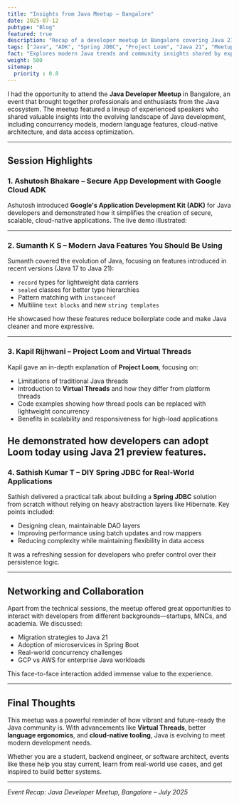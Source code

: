 ```yaml
---
title: "Insights from Java Meetup – Bangalore"
date: 2025-07-12
pubtype: "Blog"
featured: true
description: "Recap of a developer meetup in Bangalore covering Java 21, Spring JDBC, Project Loom, Google Cloud ADK, and more."
tags: ["Java", "ADK", "Spring JDBC", "Project Loom", "Java 21", "Meetup", "Developer Community"]
fact: "Explores modern Java trends and community insights shared by experts at a live meetup."
weight: 500
sitemap:
  priority : 0.8
---
```


I had the opportunity to attend the **Java Developer Meetup** in Bangalore, an event that brought together professionals and enthusiasts from the Java ecosystem. The meetup featured a lineup of experienced speakers who shared valuable insights into the evolving landscape of Java development, including concurrency models, modern language features, cloud-native architecture, and data access optimization.

---

## Session Highlights

### 1. Ashutosh Bhakare – Secure App Development with Google Cloud ADK

Ashutosh introduced **Google's Application Development Kit (ADK)** for Java developers and demonstrated how it simplifies the creation of secure, scalable, cloud-native applications. The live demo illustrated:


---

### 2. Sumanth K S – Modern Java Features You Should Be Using

Sumanth covered the evolution of Java, focusing on features introduced in recent versions (Java 17 to Java 21):

- `record` types for lightweight data carriers  
- `sealed` classes for better type hierarchies  
- Pattern matching with `instanceof`  
- Multiline `text blocks` and new `string templates`  

He showcased how these features reduce boilerplate code and make Java cleaner and more expressive.

---

### 3. Kapil Rijhwani – Project Loom and Virtual Threads

Kapil gave an in-depth explanation of **Project Loom**, focusing on:

- Limitations of traditional Java threads  
- Introduction to **Virtual Threads** and how they differ from platform threads  
- Code examples showing how thread pools can be replaced with lightweight concurrency  
- Benefits in scalability and responsiveness for high-load applications  

He demonstrated how developers can adopt Loom today using Java 21 preview features.
---

### 4. Sathish Kumar T – DIY Spring JDBC for Real-World Applications

Sathish delivered a practical talk about building a **Spring JDBC** solution from scratch without relying on heavy abstraction layers like Hibernate. Key points included:

- Designing clean, maintainable DAO layers  
- Improving performance using batch updates and row mappers  
- Reducing complexity while maintaining flexibility in data access  

It was a refreshing session for developers who prefer control over their persistence logic.

---

## Networking and Collaboration

Apart from the technical sessions, the meetup offered great opportunities to interact with developers from different backgrounds—startups, MNCs, and academia. We discussed:

- Migration strategies to Java 21  
- Adoption of microservices in Spring Boot  
- Real-world concurrency challenges  
- GCP vs AWS for enterprise Java workloads  

This face-to-face interaction added immense value to the experience.

---

## Final Thoughts

This meetup was a powerful reminder of how vibrant and future-ready the Java community is. With advancements like **Virtual Threads**, better **language ergonomics**, and **cloud-native tooling**, Java is evolving to meet modern development needs.

Whether you are a student, backend engineer, or software architect, events like these help you stay current, learn from real-world use cases, and get inspired to build better systems.

---

*Event Recap: Java Developer Meetup, Bangalore – July 2025*

